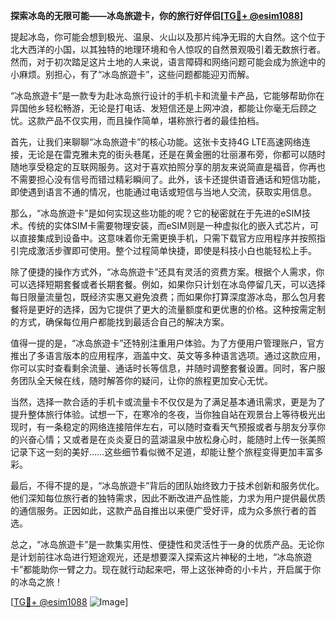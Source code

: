 **探索冰岛的无限可能——冰岛旅遊卡，你的旅行好伴侣[[TG💪+ @esim1088](https://t.me/s/esim1088)]**

提起冰岛，你可能会想到极光、温泉、火山以及那片纯净无瑕的大自然。这个位于北大西洋的小国，以其独特的地理环境和令人惊叹的自然景观吸引着无数旅行者。然而，对于初次踏足这片土地的人来说，语言障碍和网络问题可能会成为旅途中的小麻烦。别担心，有了“冰岛旅遊卡”，这些问题都能迎刃而解。

“冰岛旅遊卡”是一款专为赴冰岛旅行设计的手机卡和流量卡产品，它能够帮助你在异国他乡轻松畅游，无论是打电话、发短信还是上网冲浪，都能让你毫无后顾之忧。这款产品不仅实用，而且操作简单，堪称旅行者的最佳拍档。

首先，让我们来聊聊“冰岛旅遊卡”的核心功能。这张卡支持4G LTE高速网络连接，无论是在雷克雅未克的街头巷尾，还是在黄金圈的壮丽瀑布旁，你都可以随时随地享受稳定的互联网服务。这对于喜欢拍照分享的朋友来说简直是福音，你再也不需要担心没有信号而错过精彩瞬间了。此外，该卡还提供语音通话和短信功能，即使遇到语言不通的情况，也能通过电话或短信与当地人交流，获取实用信息。

那么，“冰岛旅遊卡”是如何实现这些功能的呢？它的秘密就在于先进的eSIM技术。传统的实体SIM卡需要物理安装，而eSIM则是一种虚拟化的嵌入式芯片，可以直接集成到设备中。这意味着你无需更换手机，只需下载官方应用程序并按照指引完成激活步骤即可使用。整个过程简单快捷，即使是科技小白也能轻松上手。

除了便捷的操作方式外，“冰岛旅遊卡”还具有灵活的资费方案。根据个人需求，你可以选择短期套餐或者长期套餐。例如，如果你只计划在冰岛停留几天，可以选择每日限量流量包，既经济实惠又避免浪费；而如果你打算深度游冰岛，那么包月套餐将是更好的选择，因为它提供了更大的流量额度和更优惠的价格。这种按需定制的方式，确保每位用户都能找到最适合自己的解决方案。

值得一提的是，“冰岛旅遊卡”还特别注重用户体验。为了方便用户管理账户，官方推出了多语言版本的应用程序，涵盖中文、英文等多种语言选项。通过这款应用，你可以实时查看剩余流量、通话时长等信息，并随时调整套餐设置。同时，客户服务团队全天候在线，随时解答你的疑问，让你的旅程更加安心无忧。

当然，选择一款合适的手机卡或流量卡不仅仅是为了满足基本通讯需求，更是为了提升整体旅行体验。试想一下，在寒冷的冬夜，当你独自站在观景台上等待极光出现时，有一条稳定的网络连接陪伴左右，可以随时查看天气预报或者与朋友分享你的兴奋心情；又或者是在炎炎夏日的蓝湖温泉中放松身心时，能随时上传一张美照记录下这一刻的美好……这些细节看似微不足道，却能让整个旅程变得更加丰富多彩。

最后，不得不提的是，“冰岛旅遊卡”背后的团队始终致力于技术创新和服务优化。他们深知每位旅行者的独特需求，因此不断改进产品性能，力求为用户提供最优质的通信服务。正因如此，这款产品自推出以来便广受好评，成为众多旅行者的首选。

总之，“冰岛旅遊卡”是一款集实用性、便捷性和灵活性于一身的优质产品。无论你是计划前往冰岛进行短途观光，还是想要深入探索这片神秘的土地，“冰岛旅遊卡”都能助你一臂之力。现在就行动起来吧，带上这张神奇的小卡片，开启属于你的冰岛之旅！

[[TG💪+ @esim1088](https://t.me/s/esim1088) ![Image](https://i.postimg.cc/4NQfJmqS/Snipaste-2025-05-13-00-14-12.png)]